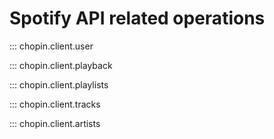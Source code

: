 # Spotify API related operations

::: chopin.client.user

::: chopin.client.playback

::: chopin.client.playlists

::: chopin.client.tracks

::: chopin.client.artists